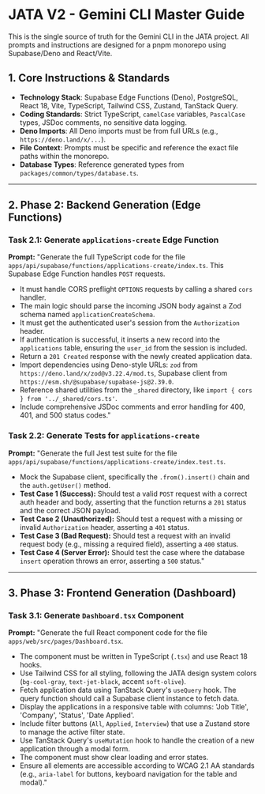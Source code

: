 # JATA V2 - Gemini CLI Master Guide

This is the single source of truth for the Gemini CLI in the JATA project. All prompts and instructions are designed for a pnpm monorepo using Supabase/Deno and React/Vite.

## 1. Core Instructions & Standards

- **Technology Stack**: Supabase Edge Functions (Deno), PostgreSQL, React 18, Vite, TypeScript, Tailwind CSS, Zustand, TanStack Query.
- **Coding Standards**: Strict TypeScript, `camelCase` variables, `PascalCase` types, JSDoc comments, no sensitive data logging.
- **Deno Imports**: All Deno imports must be from full URLs (e.g., `https://deno.land/x/...`).
- **File Context**: Prompts must be specific and reference the exact file paths within the monorepo.
- **Database Types**: Reference generated types from `packages/common/types/database.ts`.

---

## 2. Phase 2: Backend Generation (Edge Functions)

### Task 2.1: Generate `applications-create` Edge Function

**Prompt:**
"Generate the full TypeScript code for the file `apps/api/supabase/functions/applications-create/index.ts`.
This Supabase Edge Function handles `POST` requests.
- It must handle CORS preflight `OPTIONS` requests by calling a shared `cors` handler.
- The main logic should parse the incoming JSON body against a Zod schema named `applicationCreateSchema`.
- It must get the authenticated user's session from the `Authorization` header.
- If authentication is successful, it inserts a new record into the `applications` table, ensuring the `user_id` from the session is included.
- Return a `201 Created` response with the newly created application data.
- Import dependencies using Deno-style URLs: `zod` from `https://deno.land/x/zod@v3.22.4/mod.ts`, Supabase client from `https://esm.sh/@supabase/supabase-js@2.39.0`.
- Reference shared utilities from the `_shared` directory, like `import { cors } from '../_shared/cors.ts'`.
- Include comprehensive JSDoc comments and error handling for 400, 401, and 500 status codes."

### Task 2.2: Generate Tests for `applications-create`

**Prompt:**
"Generate the full Jest test suite for the file `apps/api/supabase/functions/applications-create/index.test.ts`.
- Mock the Supabase client, specifically the `.from().insert()` chain and the `auth.getUser()` method.
- **Test Case 1 (Success):** Should test a valid `POST` request with a correct auth header and body, asserting that the function returns a `201` status and the correct JSON payload.
- **Test Case 2 (Unauthorized):** Should test a request with a missing or invalid `Authorization` header, asserting a `401` status.
- **Test Case 3 (Bad Request):** Should test a request with an invalid request body (e.g., missing a required field), asserting a `400` status.
- **Test Case 4 (Server Error):** Should test the case where the database `insert` operation throws an error, asserting a `500` status."

---

## 3. Phase 3: Frontend Generation (Dashboard)

### Task 3.1: Generate `Dashboard.tsx` Component

**Prompt:**
"Generate the full React component code for the file `apps/web/src/pages/Dashboard.tsx`.
- The component must be written in TypeScript (`.tsx`) and use React 18 hooks.
- Use Tailwind CSS for all styling, following the JATA design system colors (`bg-cool-gray`, `text-jet-black`, accent `soft-olive`).
- Fetch application data using TanStack Query's `useQuery` hook. The query function should call a Supabase client instance to fetch data.
- Display the applications in a responsive table with columns: 'Job Title', 'Company', 'Status', 'Date Applied'.
- Include filter buttons (`All`, `Applied`, `Interview`) that use a Zustand store to manage the active filter state.
- Use TanStack Query's `useMutation` hook to handle the creation of a new application through a modal form.
- The component must show clear loading and error states.
- Ensure all elements are accessible according to WCAG 2.1 AA standards (e.g., `aria-label` for buttons, keyboard navigation for the table and modal)."
